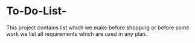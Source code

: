 # To-Do-List-
This project contains list which we make before shopping or before some work we list all requirements which are used in any plan. 
